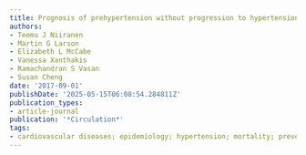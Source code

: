 ```yaml
---
title: Prognosis of prehypertension without progression to hypertension
authors:
- Teemu J Niiranen
- Martin G Larson
- Elizabeth L McCabe
- Vanessa Xanthakis
- Ramachandran S Vasan
- Susan Cheng
date: '2017-09-01'
publishDate: '2025-05-15T06:08:54.284811Z'
publication_types:
- article-journal
publication: '*Circulation*'
tags:
- cardiovascular diseases; epidemiology; hypertension; mortality; prevention
---
```

